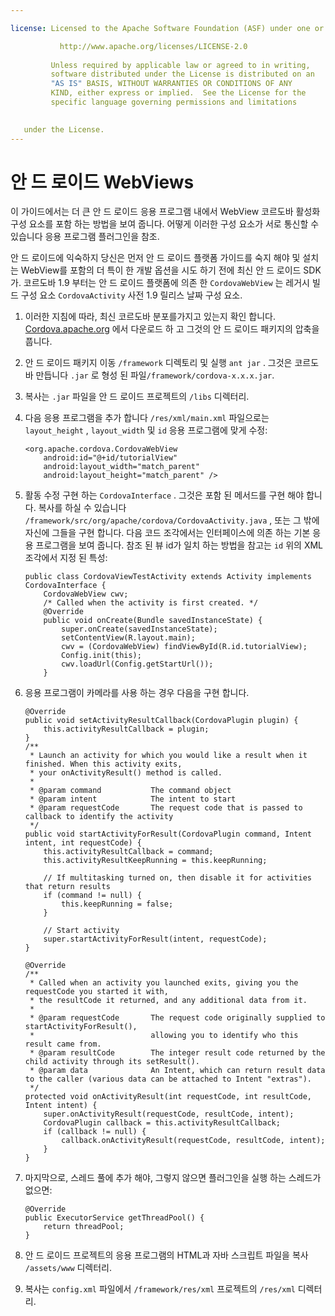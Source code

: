 ```yaml
---

license: Licensed to the Apache Software Foundation (ASF) under one or more contributor license agreements. See the NOTICE file distributed with this work for additional information regarding copyright ownership. The ASF licenses this file to you under the Apache License, Version 2.0 (the "License"); you may not use this file except in compliance with the License. You may obtain a copy of the License at

           http://www.apache.org/licenses/LICENSE-2.0
    
         Unless required by applicable law or agreed to in writing,
         software distributed under the License is distributed on an
         "AS IS" BASIS, WITHOUT WARRANTIES OR CONDITIONS OF ANY
         KIND, either express or implied.  See the License for the
         specific language governing permissions and limitations
    

   under the License.
---
```


# 안 드 로이드 WebViews

이 가이드에서는 더 큰 안 드 로이드 응용 프로그램 내에서 WebView 코르도바 활성화 구성 요소를 포함 하는 방법을 보여 줍니다. 어떻게 이러한 구성 요소가 서로 통신할 수 있습니다 응용 프로그램 플러그인을 참조.

안 드 로이드에 익숙하지 당신은 먼저 안 드 로이드 플랫폼 가이드를 숙지 해야 및 설치는 WebView를 포함의 더 특이 한 개발 옵션을 시도 하기 전에 최신 안 드 로이드 SDK가. 코르도바 1.9 부터는 안 드 로이드 플랫폼에 의존 한 `CordovaWebView` 는 레거시 빌드 구성 요소 `CordovaActivity` 사전 1.9 릴리스 날짜 구성 요소.

1.  이러한 지침에 따라, 최신 코르도바 분포를가지고 있는지 확인 합니다. [Cordova.apache.org][1] 에서 다운로드 하 고 그것의 안 드 로이드 패키지의 압축을 풉니다.

2.  안 드 로이드 패키지 이동 `/framework` 디렉토리 및 실행 `ant jar` . 그것은 코르도바 만듭니다 `.jar` 로 형성 된 파일`/framework/cordova-x.x.x.jar`.

3.  복사는 `.jar` 파일을 안 드 로이드 프로젝트의 `/libs` 디렉터리.

4.  다음 응용 프로그램을 추가 합니다 `/res/xml/main.xml` 파일으로는 `layout_height` , `layout_width` 및 `id` 응용 프로그램에 맞게 수정:
    
        <org.apache.cordova.CordovaWebView
            android:id="@+id/tutorialView"
            android:layout_width="match_parent"
            android:layout_height="match_parent" />
        

5.  활동 수정 구현 하는 `CordovaInterface` . 그것은 포함 된 메서드를 구현 해야 합니다. 복사를 하실 수 있습니다 `/framework/src/org/apache/cordova/CordovaActivity.java` , 또는 그 밖에 자신에 그들을 구현 합니다. 다음 코드 조각에서는 인터페이스에 의존 하는 기본 응용 프로그램을 보여 줍니다. 참조 된 뷰 id가 일치 하는 방법을 참고는 `id` 위의 XML 조각에서 지정 된 특성:
    
        public class CordovaViewTestActivity extends Activity implements CordovaInterface {
            CordovaWebView cwv;
            /* Called when the activity is first created. */
            @Override
            public void onCreate(Bundle savedInstanceState) {
                super.onCreate(savedInstanceState);
                setContentView(R.layout.main);
                cwv = (CordovaWebView) findViewById(R.id.tutorialView);
                Config.init(this);
                cwv.loadUrl(Config.getStartUrl());
            }
        

6.  응용 프로그램이 카메라를 사용 하는 경우 다음을 구현 합니다.
    
        @Override
        public void setActivityResultCallback(CordovaPlugin plugin) {
            this.activityResultCallback = plugin;
        }
        /**
         * Launch an activity for which you would like a result when it finished. When this activity exits,
         * your onActivityResult() method is called.
         *
         * @param command           The command object
         * @param intent            The intent to start
         * @param requestCode       The request code that is passed to callback to identify the activity
         */
        public void startActivityForResult(CordovaPlugin command, Intent intent, int requestCode) {
            this.activityResultCallback = command;
            this.activityResultKeepRunning = this.keepRunning;
        
            // If multitasking turned on, then disable it for activities that return results
            if (command != null) {
                this.keepRunning = false;
            }
        
            // Start activity
            super.startActivityForResult(intent, requestCode);
        }   
        
        @Override
        /**
         * Called when an activity you launched exits, giving you the requestCode you started it with,
         * the resultCode it returned, and any additional data from it.
         *
         * @param requestCode       The request code originally supplied to startActivityForResult(),
         *                          allowing you to identify who this result came from.
         * @param resultCode        The integer result code returned by the child activity through its setResult().
         * @param data              An Intent, which can return result data to the caller (various data can be attached to Intent "extras").
         */
        protected void onActivityResult(int requestCode, int resultCode, Intent intent) {
            super.onActivityResult(requestCode, resultCode, intent);
            CordovaPlugin callback = this.activityResultCallback;
            if (callback != null) {
                callback.onActivityResult(requestCode, resultCode, intent);
            }
        }
        

7.  마지막으로, 스레드 풀에 추가 해야, 그렇지 않으면 플러그인을 실행 하는 스레드가 없으면:
    
        @Override
        public ExecutorService getThreadPool() {
            return threadPool;
        }
        

8.  안 드 로이드 프로젝트의 응용 프로그램의 HTML과 자바 스크립트 파일을 복사 `/assets/www` 디렉터리.

9.  복사는 `config.xml` 파일에서 `/framework/res/xml` 프로젝트의 `/res/xml` 디렉터리.

 [1]: http://cordova.apache.org